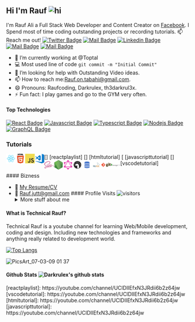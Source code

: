 ## Hi I'm Rauf <img src="https://user-images.githubusercontent.com/1303154/88677602-1635ba80-d120-11ea-84d8-d263ba5fc3c0.gif" width="28px" alt="hi">
 I'm Rauf Ali a Full Stack Web Developer and Content Creator on
[Facebook](https://www.facebook.com/Raufonfire).
 I Spend most of time coding outstanding projects or recording tutorials. :mailbox: Reach me out! 
[![Twitter Badge](https://img.shields.io/badge/-@Raufali-1ca0f1?style=flat&labelColor=1ca0f1&logo=twitter&logoColor=white&link=https://twitter.com/Raufali)](https://twitter.com/Raufali) 
[![Mail Badge](https://img.shields.io/badge/-Dark-e74c3c?style=flat&labelColor=e74c3c&logo=youtube&logoColor=white)](https://youtube.com/channel/UClDIIEfxN3JRdii6b2z64jw) 
[![Linkedin Badge](https://img.shields.io/badge/-Raufjutt-0e76a8?style=flat&labelColor=0e76a8&logo=linkedin&logoColor=white)](https://www.linkedin.com/in/Raufjutt/) 
[![Mail Badge](https://img.shields.io/badge/-@rauf.on.tabahi@gmail.com-e84393?style=flat&labelColor=e84393&logo=instagram&logoColor=white)](https://instagram.com/RaufUnbeatable)
[![Mail Badge](https://img.shields.io/badge/-Raufalijutt-c0392b?style=flat&labelColor=c0392b&logo=gmail&logoColor=white)](mailto:rauf.on.tabahi@gmail.com) 
<!-- TODO: Add last video link --> 
- 🔭 I’m currently working at @Toptal 
- :computer: Most used line of code `git commit -m "Initial Commit"` 
- 🤔 I’m looking for help with Outstanding Video ideas. 
- 📫 How to reach me:Rauf.on.tabahi@gmail.com. 
- 😄 Pronouns: Raufcoding, Darkrulex, th3darkrul3x. 
- ⚡ Fun fact: I play games and go to the GYM very often. 
#### Top Technologies 
<!-- TODO: Make technologies links takes you to repositories --> 
[![React Badge](https://img.shields.io/badge/-React-61DBFB?style=for-the-badge&labelColor=black&logo=react&logoColor=61DBFB)](#) 
[![Javascript Badge](https://img.shields.io/badge/-Javascript-F0DB4F?style=for-the-badge&labelColor=black&logo=javascript&logoColor=F0DB4F)](#)
[![Typescript Badge](https://img.shields.io/badge/-Typescript-007acc?style=for-the-badge&labelColor=black&logo=typescript&logoColor=007acc)](#) 
[![Nodejs Badge](https://img.shields.io/badge/-Nodejs-3C873A?style=for-the-badge&labelColor=black&logo=node.js&logoColor=3C873A)](#) 
[![GraphQL Badge](https://img.shields.io/badge/-GraphQl-e535ab?style=for-the-badge&labelColor=black&logo=node.js&logoColor=e535ab)](#) 
### Tutorials 
[<img align="left" alt="React" width="26px" src="https://raw.githubusercontent.com/github/explore/80688e429a7d4ef2fca1e82350fe8e3517d3494d/topics/react/react.png" />]
[reactplaylist] [<img align="left" alt="HTML5" width="26px" src="https://raw.githubusercontent.com/github/explore/80688e429a7d4ef2fca1e82350fe8e3517d3494d/topics/html/html.png" />]
[htmltutorial] [<img align="left" alt="JavaScript" width="26px" src="https://raw.githubusercontent.com/github/explore/80688e429a7d4ef2fca1e82350fe8e3517d3494d/topics/javascript/javascript.png" />
[javascripttutorial] [<img align="left" alt="Visual Studio Code" width="26px" src="https://raw.githubusercontent.com/github/explore/80688e429a7d4ef2fca1e82350fe8e3517d3494d/topics/visual-studio-code/visual-studio-code.png" />]
[vscodetutorial] <img align="left" alt="Sass" width="26px" src="https://raw.githubusercontent.com/github/explore/80688e429a7d4ef2fca1e82350fe8e3517d3494d/topics/sass/sass.png" /> 
<img align="left" alt="Node.js" width="26px" src="https://raw.githubusercontent.com/github/explore/80688e429a7d4ef2fca1e82350fe8e3517d3494d/topics/nodejs/nodejs.png" /> 
<img align="left" alt="GraphQL" width="26px" src="https://raw.githubusercontent.com/github/explore/80688e429a7d4ef2fca1e82350fe8e3517d3494d/topics/graphql/graphql.png" /> 
<img align="left" alt="Deno" width="26px" src="https://raw.githubusercontent.com/github/explore/361e2821e2dea67711cde99c9c40ed357061cf27/topics/deno/deno.png" /> 
<img align="left" alt="SQL" width="26px" src="https://raw.githubusercontent.com/github/explore/80688e429a7d4ef2fca1e82350fe8e3517d3494d/topics/sql/sql.png" /> 
<img align="left" alt="MySQL" width="26px" src="https://raw.githubusercontent.com/github/explore/80688e429a7d4ef2fca1e82350fe8e3517d3494d/topics/mysql/mysql.png" /> 
<img align="left" alt="Git" width="26px" src="https://raw.githubusercontent.com/github/explore/80688e429a7d4ef2fca1e82350fe8e3517d3494d/topics/git/git.png" /> 
<img align="left" alt="MongoDB" width="26px" src="https://raw.githubusercontent.com/github/explore/80688e429a7d4ef2fca1e82350fe8e3517d3494d/topics/mongodb/mongodb.png" /> 
<br /> 
<br /> #### Bizness 
- :paperclip: [My Resume/CV](https://github.com/unbeatablerauf/raufjutt/blob/master/resumes/resume%20v1.0.pdf) 
- :email: Rauf.jutt@gmail.com #### Profile Visits ![visitors](https://visitor-badge.glitch.me/badge?page_id=Darkrulex.Darkrulex) <details> <summary> More stuff about me </summary> <br > I love sharing knowledge and putting tutorials, courses and posts together for helping other developers, and tjat's why Technical Rauf Youtube Channel exists! 
#### What is Technical Rauf?
 Technical Rauf  is a youtube channel for learning Web/Mobile development, coding and design. Including new technologies and frameworks and anything really related to development world. 

[![Top Langs](https://github-readme-stats.vercel.app/api/top-langs/?username=Darkrulex)](https://github.com/Darkrulex/github-readme-stats)

![PicsArt_07-03-09 01 37](https://user-images.githubusercontent.com/87162660/127104692-864c2a56-2170-43ba-83b4-68c910682908.jpg)

<!--END_SECTION:waka--> 
#### Github Stats ![Darkrulex's github stats](https://github-readme-stats.vercel.app/api?username=Darkrulex&count_private=true&theme=tokyonight&hide=contribs,prs) 
</details> [reactplaylist]: https://youtube.com/channel/UClDIIEfxN3JRdii6b2z64jw 
[vscodetutorial]: https://youtube.com/channel/UClDIIEfxN3JRdii6b2z64jw [htmltutorial]: https://youtube.com/channel/UClDIIEfxN3JRdii6b2z64jw 
[javascripttutorial]: https://youtube.com/channel/UClDIIEfxN3JRdii6b2z64jw
